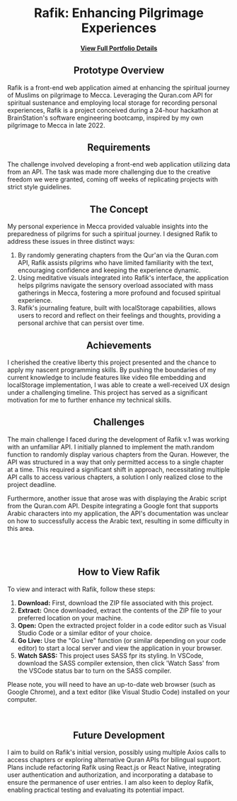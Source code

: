 <h1 align="center">Rafik: Enhancing Pilgrimage Experiences</h1>

<h4 align="center"><a href="https://arwah.me/p/bcQQME3M-rafik">View Full Portfolio Details</a></h4>

<h2 align="center">Prototype Overview</h2>

Rafik is a front-end web application aimed at enhancing the spiritual journey of Muslims on pilgrimage to Mecca. Leveraging the Quran.com API for spiritual sustenance and employing local storage for recording personal experiences, Rafik is a project conceived during a 24-hour hackathon at BrainStation's software engineering bootcamp, inspired by my own pilgrimage to Mecca in late 2022.

<h2 align="center">Requirements</h2>

The challenge involved developing a front-end web application utilizing data from an API. The task was made more challenging due to the creative freedom we were granted, coming off weeks of replicating projects with strict style guidelines.

<h2 align="center">The Concept</h2>

My personal experience in Mecca provided valuable insights into the preparedness of pilgrims for such a spiritual journey. I designed Rafik to address these issues in three distinct ways:

1. By randomly generating chapters from the Qur'an via the Quran.com API, Rafik assists pilgrims who have limited familiarity with the text, encouraging confidence and keeping the experience dynamic.
2. Using meditative visuals integrated into Rafik's interface, the application helps pilgrims navigate the sensory overload associated with mass gatherings in Mecca, fostering a more profound and focused spiritual experience.
3. Rafik's journaling feature, built with localStorage capabilities, allows users to record and reflect on their feelings and thoughts, providing a personal archive that can persist over time.

<h2 align="center">Achievements</h2>

I cherished the creative liberty this project presented and the chance to apply my nascent programming skills. By pushing the boundaries of my current knowledge to include features like video file embedding and localStorage implementation, I was able to create a well-received UX design under a challenging timeline. This project has served as a significant motivation for me to further enhance my technical skills.

<h2 align="center">Challenges</h2>

The main challenge I faced during the development of Rafik v.1 was working with an unfamiliar API. I initially planned to implement the math.random function to randomly display various chapters from the Quran. However, the API was structured in a way that only permitted access to a single chapter at a time. This required a significant shift in approach, necessitating multiple API calls to access various chapters, a solution I only realized close to the project deadline.

Furthermore, another issue that arose was with displaying the Arabic script from the Quran.com API. Despite integrating a Google font that supports Arabic characters into my application, the API's documentation was unclear on how to successfully access the Arabic text, resulting in some difficulty in this area.

<br>
<br>

<h2 align="center">How to View Rafik</h2>

To view and interact with Rafik, follow these steps:

1. **Download:** First, download the ZIP file associated with this project.
2. **Extract:** Once downloaded, extract the contents of the ZIP file to your preferred location on your machine.
3. **Open:** Open the extracted project folder in a code editor such as Visual Studio Code or a similar editor of your choice.
4. **Go Live:** Use the "Go Live" function (or similar depending on your code editor) to start a local server and view the application in your browser.
5. **Watch SASS:** This project uses SASS fpr its styling. In VSCode, download the SASS compiler extension, then click 'Watch Sass' from the VSCode status bar to turn on the SASS compiler.

Please note, you will need to have an up-to-date web browser (such as Google Chrome), and a text editor (like Visual Studio Code) installed on your computer.

<br clear="left" /> 

<h2 align="center">Future Development</h2>

I aim to build on Rafik's initial version, possibly using multiple Axios calls to access chapters or exploring alternative Quran APIs for bilingual support. Plans include refactoring Rafik using React.js or React Native, integrating user authentication and authorization, and incorporating a database to ensure the permanence of user entries. I am also keen to deploy Rafik, enabling practical testing and evaluating its potential impact.
